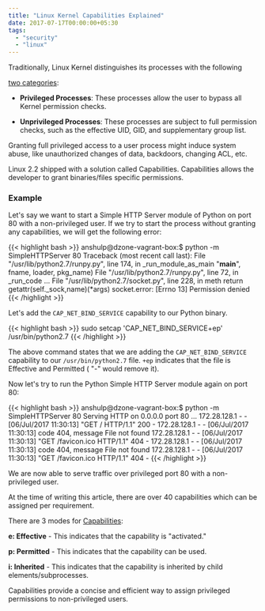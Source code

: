 ```yaml
---
title: "Linux Kernel Capabilities Explained"
date: 2017-07-17T00:00:00+05:30
tags:
  - "security"
  - "linux"
---
```


Traditionally, Linux Kernel distinguishes its processes with the following

[two categories](https://unix.stackexchange.com/questions/258503/what-happens-when-a-non-root-user-sends-signals-to-root-users-process):

- **Privileged Processes**: These processes allow the user to bypass all Kernel
  permission checks.

- **Unprivileged Processes**: These processes are subject to full permission
  checks, such as the effective UID, GID, and supplementary group list.

<!--more-->

Granting full privileged access to a user process might induce system abuse,
like unauthorized changes of data, backdoors, changing ACL, etc.

Linux 2.2 shipped with a solution called Capabilities. Capabilities allows the
developer to grant binaries/files specific permissions.

### Example

Let's say we want to start a Simple HTTP Server module of Python on port 80 with
a non-privileged user. If we try to start the process without granting any
capabilities, we will get the following error:

{{< highlight bash >}}
anshulp@dzone-vagrant-box:$ python -m SimpleHTTPServer 80
Traceback (most recent call last):
File "/usr/lib/python2.7/runpy.py", line 174, in \_run_module_as_main
"**main**", fname, loader, pkg_name)
File "/usr/lib/python2.7/runpy.py", line 72, in \_run_code
...
File "/usr/lib/python2.7/socket.py", line 228, in meth
return getattr(self.\_sock,name)(\*args)
socket.error: [Errno 13] Permission denied
{{< /highlight >}}

Let's add the `CAP_NET_BIND_SERVICE` capability to our Python binary.

{{< highlight bash >}}
sudo setcap 'CAP_NET_BIND_SERVICE+ep' /usr/bin/python2.7
{{< /highlight >}}

The above command states that we are adding the `CAP_NET_BIND_SERVICE`
capability to our `/usr/bin/python2.7` file. `+ep` indicates that the file is
Effective and Permitted ( "-" would remove it).

Now let's try to run the Python Simple HTTP Server module again on port 80:

{{< highlight bash >}}
anshulp@dzone-vagrant-box:$ python -m SimpleHTTPServer 80
Serving HTTP on 0.0.0.0 port 80 ...
172.28.128.1 - - [06/Jul/2017 11:30:13] "GET / HTTP/1.1" 200 -
172.28.128.1 - - [06/Jul/2017 11:30:13] code 404, message File not found
172.28.128.1 - - [06/Jul/2017 11:30:13] "GET /favicon.ico HTTP/1.1" 404 -
172.28.128.1 - - [06/Jul/2017 11:30:13] code 404, message File not found
172.28.128.1 - - [06/Jul/2017 11:30:13] "GET /favicon.ico HTTP/1.1" 404 -
{{< /highlight >}}

We are now able to serve traffic over privileged port 80 with a non-privileged
user.

At the time of writing this article, there are over 40 capabilities which can be
assigned per requirement.

<!-- markdownlint-disable-next-line MD013 -->

There are 3 modes for [Capabilities](https://www.insecure.ws/linux/getcap_setcap.html):

**e: Effective** - This indicates that the capability is "activated."

**p: Permitted** - This indicates that the capability can be used.

**i: Inherited** - This indicates that the capability is inherited by child
elements/subprocesses.

Capabilities provide a concise and efficient way to assign privileged
permissions to non-privileged users.

